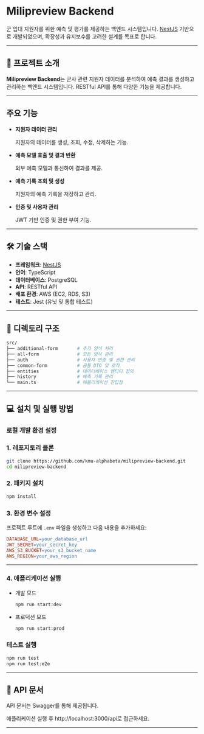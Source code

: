 # Milipreview Backend

군 입대 지원자를 위한 예측 및 평가를 제공하는 백엔드 시스템입니다. [NestJS](https://nestjs.com/) 기반으로 개발되었으며, 확장성과 유지보수를 고려한 설계를 목표로 합니다.

---

## 🚀 프로젝트 소개

**Milipreview Backend**는 군사 관련 지원자 데이터를 분석하여 예측 결과를 생성하고 관리하는 백엔드 시스템입니다. RESTful API를 통해 다양한 기능을 제공합니다.

---

## 주요 기능

- **지원자 데이터 관리**
    
    지원자의 데이터를 생성, 조회, 수정, 삭제하는 기능.
    
- **예측 모델 호출 및 결과 반환**
    
    외부 예측 모델과 통신하여 결과를 제공.
    
- **예측 기록 조회 및 생성**
    
    지원자의 예측 기록을 저장하고 관리.
    
- **인증 및 사용자 관리**
    
    JWT 기반 인증 및 권한 부여 기능.
    

---

## 🛠 기술 스택

- **프레임워크**: [NestJS](https://nestjs.com/)
- **언어**: TypeScript
- **데이터베이스**: PostgreSQL
- **API**: RESTful API
- **배포 환경**: AWS (EC2, RDS, S3)
- **테스트**: Jest (유닛 및 통합 테스트)

---

## 📂 디렉토리 구조

```bash
src/
├── additional-form       # 추가 양식 처리
├── all-form              # 모든 양식 관리
├── auth                  # 사용자 인증 및 권한 관리
├── common-form           # 공통 DTO 및 로직
├── entities              # 데이터베이스 엔티티 정의
├── history               # 예측 기록 관리
└── main.ts               # 애플리케이션 진입점
```

---

## 💻 설치 및 실행 방법

### 로컬 개발 환경 설정

### 1. 레포지토리 클론

```bash
git clone https://github.com/kmu-alphabeta/milipreview-backend.git
cd milipreview-backend
```

### 2. 패키지 설치

```bash
npm install
```

### 3. 환경 변수 설정

프로젝트 루트에 `.env` 파일을 생성하고 다음 내용을 추가하세요:

```makefile
DATABASE_URL=your_database_url
JWT_SECRET=your_secret_key
AWS_S3_BUCKET=your_s3_bucket_name
AWS_REGION=your_aws_region
```

---

### 4. 애플리케이션 실행

- 개발 모드
    
    ```bash
    npm run start:dev
    ```
    
- 프로덕션 모드
    
    ```bash
    npm run start:prod
    ```
    

### 테스트 실행

```bash
npm run test
npm run test:e2e
```

---

## 📑 API 문서

API 문서는 Swagger를 통해 제공됩니다.

애플리케이션 실행 후 http://localhost:3000/api로 접근하세요.

---

